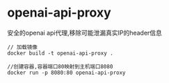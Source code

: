 # openai-api-proxy
安全的openai api代理,移除可能泄漏真实IP的header信息
```
// 加载镜像
docker build -t openai-api-proxy .

//创建容器,容器端口80映射到主机端口8080
docker run -p 8080:80 openai-api-proxy 
```
